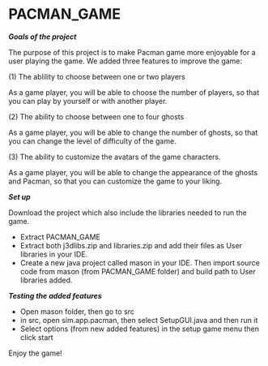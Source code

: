 # PACMAN_GAME
***Goals of the project***

 The purpose of this project is to make Pacman game more enjoyable for a user playing the game. We added three features to improve the game:
 
 (1) The ablility to choose between one or two players
 
 As a game player, you will be able to choose the number of players, so that you can play by yourself or with another player.
 
 (2) The ability to choose between one to four ghosts
 
 As a game player, you will be able to change the number of ghosts, so that you can change the level of difficulty of the game.
 
 (3) The ability to customize the avatars of the game characters.
 
 As a game player, you will be able to change the appearance of the ghosts and Pacman, so that you can customize the game to your liking.
 
 ***Set up***

Download the project which also include the libraries needed to run the game. 
- Extract PACMAN_GAME
- Extract both j3dlibs.zip and libraries.zip and add their files as User libraries in your IDE. 
- Create a new java project called mason in your IDE. Then import source code from mason (from PACMAN_GAME folder) and build path to User libraries added.  

***Testing the added features***

- Open mason folder, then go to src
- in src, open sim.app.pacman, then select SetupGUI.java and then run it 
- Select options (from new added features) in the setup game menu then click start

Enjoy the game!
